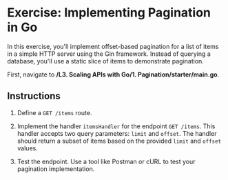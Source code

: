 # Exercise: Implementing Pagination in Go

In this exercise, you'll implement offset-based pagination for a list of items in a simple HTTP server using the Gin framework. Instead of querying a database, you'll use a static slice of items to demonstrate pagination.

First, navigate to **/L3. Scaling APIs with Go/1. Pagination/starter/main.go**.

## Instructions

1. Define a `GET /items` route.

2. Implement the handler `itemsHandler` for the endpoint `GET /items`. This handler accepts two query parameters: `limit` and `offset`. The handler should return a subset of items based on the provided `limit` and `offset` values.

3. Test the endpoint. Use a tool like Postman or cURL to test your pagination implementation.
